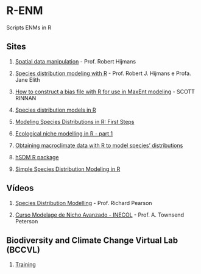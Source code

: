 # R-ENM
Scripts ENMs in R

## Sites
1. [Spatial data manipulation](http://rspatial.org/index.html) - Prof. Robert Hijmans
  
2. [Species distribution modeling with R](https://cran.r-project.org/web/packages/dismo/vignettes/sdm.pdf) - Prof. Robert J. Hijmans e Profa. Jane Elith

3. [How to construct a bias file with R for use in MaxEnt modeling](https://scottrinnan.wordpress.com/2015/08/31/how-to-construct-a-bias-file-with-r-for-use-in-maxent-modeling/) - SCOTT RINNAN

4. [Species distribution models in R](http://www.molecularecologist.com/2013/04/species-distribution-models-in-r/)

5. [Modeling Species Distributions in R: First Steps](http://rfunctions.blogspot.com.br/2014/05/modeling-species-distributions-in-r.html)

6. [Ecological niche modelling in R - part 1](http://lab.fengxiao.info/2016/11/23/ENM-in-R-workshop.html)

7. [Obtaining macroclimate data with R to model species’ distributions](https://ecologicaconciencia.wordpress.com/2013/11/29/obtaining-macroclimate-data-with-r-to-model-species-distributions/)

8. [hSDM R package](http://hsdm.sourceforge.net)

9. [Simple Species Distribution Modeling in R﻿](http://kdahlin.weebly.com/open-science/simple-species-distribution-modeling-in-r)
	
## Vídeos
1. [Species Distribution Modelling](https://www.youtube.com/watch?v=obuMW5NAtJE&list=PLKYTvTbXFuChaoF-L-1e9RzCagdLPQcCU) - Prof. Richard Pearson

2. [Curso Modelage de Nicho Avanzado - INECOL](https://docs.google.com/spreadsheets/d/1fTeX92qHf4v3EZ-VIYNBjAUB1Ma4bzNlrr4xBim75ZQ/edit#gid=0) - Prof. A. Townsend Peterson

## Biodiversity and Climate Change Virtual Lab (BCCVL)
1. [Training](https://app.bccvl.org.au/training)
